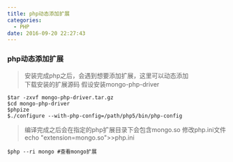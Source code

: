 ```yaml
---
title: php动态添加扩展
categories:
  - PHP
date: 2016-09-20 22:27:43
---
```



### php动态添加扩展

> 安装完成php之后，会遇到想要添加扩展，这里可以动态添加  
> 下载安装的扩展源码 假设安装mongo-php-driver
	
	$tar -zxvf mongo-php-driver.tar.gz
	$cd mongo-php-driver
	$phpize
	$./configure --with-php-config=/path/php5/bin/php-config
	
> 编译完成之后会在指定的php扩展目录下会包含mongo.so
> 修改php.ini文件 echo "extension=mongo.so">>php.ini

	$php --ri mongo #查看mongo扩展



